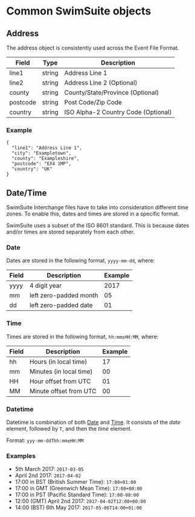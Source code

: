 # Common SwimSuite objects

## Address

The address object is consistently used across the Event File Format.

Field    | Type   | Description
-------- | ------ | -----------------------------------
line1    | string | Address Line 1                      |
line2    | string | Address Line 2 (Optional)           |
county   | string | County/State/Province (Optional)    |
postcode | string | Post Code/Zip Code                  |
country  | string | ISO Alpha-2 Country Code (Optional) |

### Example

```
{
  "line1": "Address Line 1",
  "city": "Exampletown",
  "county": "Exampleshire",
  "postcode": "EX4 1MP",
  "country": "UK"
}
```

## Date/Time

SwimSuite Interchange files have to take into consideration different time zones. To enable this, dates and times are stored in a specific format.

SwimSuite uses a subset of the ISO 8601 standard. This is because dates and/or times are stored separately from each other.

### Date

Dates are stored in the following format, `yyyy-mm-dd`, where:

Field | Description            | Example
----- | ---------------------- | -------
yyyy  | 4 digit year           | 2017
mm    | left zero-padded month | 05
dd    | left zero-padded date  | 01

### Time

Times are stored in the following format, `hh:mm±HH:MM`, where:

Field | Description             | Example
----- | ----------------------- | -------
hh    | Hours (in local time)   | 17
mm    | Minutes (in local time) | 00
HH    | Hour offset from UTC    | 01
MM    | Minute offset from UTC  | 00

### Datetime

Datetime is combination of both [Date](#date) and [Time](#time). It consists of the _date_ element, followed by `T`, and then the _time_ element.

Format: `yyy-mm-ddThh:mm±HH:MM`

### Examples

- 5th March 2017: `2017-03-05`
- April 2nd 2017: `2017-04-02`
- 17:00 in BST (British Summer Time): `17:00+01:00`
- 17:00 in GMT (Greenwich Mean Time): `17:00+00:00`
- 17:00 in PST (Pacific Standard Time): `17:00-08:00`
- 12:00 (GMT) April 2nd 2017: `2017-04-02T12:00+00:00`
- 14:00 (BST) 6th May 2017: `2017-05-06T14:00+01:00`
